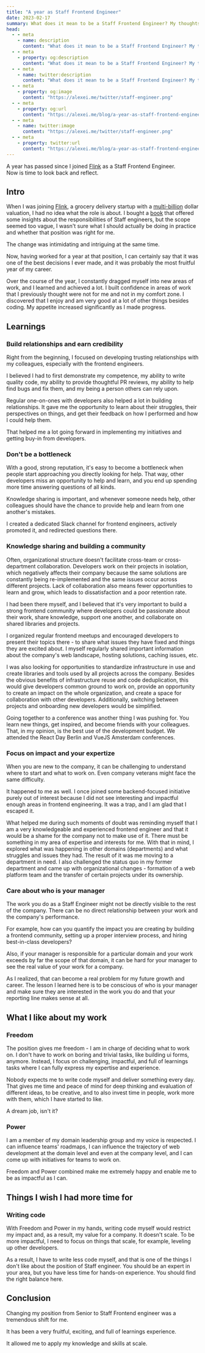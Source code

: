 ```yaml
---
title: "A year as Staff Frontend Engineer"
date: 2023-02-17
summary: What does it mean to be a Staff Frontend Engineer? My thoughts after a year of working as a Staff Frontend Engineer. What I liked and didn't like. The lessons.
head:
  - - meta
    - name: description
      content: "What does it mean to be a Staff Frontend Engineer? My thoughts after a year of working as a Staff Frontend Engineer. What I liked and didn't like. The lessons."
  - - meta
    - property: og:description
      content: "What does it mean to be a Staff Frontend Engineer? My thoughts after a year of working as a Staff Frontend Engineer. What I liked and didn't like. The lessons."
  - - meta
    - name: twitter:description
      content: "What does it mean to be a Staff Frontend Engineer? My thoughts after a year of working as a Staff Frontend Engineer. What I liked and didn't like. The lessons."
  - - meta
    - property: og:image
      content: "https://alexei.me/twitter/staff-engineer.png"
  - - meta
    - property: og:url
      content: "https://alexei.me/blog/a-year-as-staff-frontend-engineer/"
  - - meta
    - name: twitter:image
      content: "https://alexei.me/twitter/staff-engineer.png"
  - - meta
    - property: twitter:url
      content: "https://alexei.me/blog/a-year-as-staff-frontend-engineer/"
---
```


A year has passed since I joined [Flink](https://www.goflink.com/) as a Staff Frontend Engineer.  
Now is time to look back and reflect.  
  
## Intro

When I was joining [Flink](https://www.goflink.com/), a grocery delivery startup with a [multi-billion](https://techcrunch.com/2021/12/09/flink-the-berlin-based-instant-grocery-startup-is-now-valued-at-2-85b-after-raising-750m-in-a-round-led-by-doordash/) dollar valuation, I had no idea what the role is about. I bought a [book](https://staffeng.com/book) that offered some insights about the responsibilities of Staff engineers, but the scope seemed too vague, I wasn't sure what I should actually be doing in practice and whether that position was right for me.  
  
The change was intimidating and intriguing at the same time.
  
Now, having worked for a year at that position, I can certainly say that it was one of the best decisions I ever made, and it was probably the most fruitful year of my career.  
  
Over the course of the year, I constantly dragged myself into new areas of work, and I learned and achieved a lot. I built confidence in areas of work that I previously thought were not for me and not in my comfort zone. I discovered that I enjoy and am very good at a lot of other things besides coding. My appetite increased significantly as I made progress.

## Learnings

### Build relationships and earn credibility

Right from the beginning, I focused on developing trusting relationships with my colleagues, especially with the frontend engineers.  
  
I believed I had to first demonstrate my competence, my ability to write quality code, my ability to provide thoughtful PR reviews, my ability to help find bugs and fix them, and my being a person others can rely upon.

Regular one-on-ones with developers also helped a lot in building relationships. It gave me the opportunity to learn about their struggles, their perspectives on things, and get their feedback on how I performed and how I could help them.

That helped me a lot going forward in implementing my initiatives and getting buy-in from developers.
  
### Don't be a bottleneck

With a good, strong reputation, it's easy to become a bottleneck when people start approaching you directly looking for help. That way, other developers miss an opportunity to help and learn, and you end up spending more time answering questions of all kinds.

Knowledge sharing is important, and whenever someone needs help, other colleagues should have the chance to provide help and learn from one another's mistakes.

I created a dedicated Slack channel for frontend engineers, actively promoted it, and redirected questions there.
  
### Knowledge sharing and building a community

Often, organizational structure doesn't facilitate cross-team or cross-department collaboration. Developers work on their projects in isolation, which negatively affects their company because the same solutions are constantly being re-implemented and the same issues occur across different projects. Lack of collaboration also means fewer opportunities to learn and grow, which leads to dissatisfaction and a poor retention rate.

I had been there myself, and I believed that it's very important to build a strong frontend community where developers could be passionate about their work, share knowledge, support one another, and collaborate on shared libraries and projects.

I organized regular frontend meetups and encouraged developers to present their topics there - to share what issues they have fixed and things they are excited about. I myself regularly shared important information about the company's web landscape, hosting solutions, caching issues, etc.

I was also looking for opportunities to standardize infrastructure in use and create libraries and tools used by all projects across the company. Besides the obvious benefits of infrastructure reuse and code deduplication, this would give developers common ground to work on, provide an opportunity to create an impact on the whole organization, and create a space for collaboration with other developers. Additionally, switching between projects and onboarding new developers would be simplified.

Going together to a conference was another thing I was pushing for. You learn new things, get inspired, and become friends with your colleagues. That, in my opinion, is the best use of the development budget. We attended the React Day Berlin and VueJS Amsterdam conferences.

### Focus on impact and your expertize

When you are new to the company, it can be challenging to understand where to start and what to work on. Even company veterans might face the same difficulty.

It happened to me as well. I once joined some backend-focused initiative purely out of interest because I did not see interesting and impactful enough areas in frontend engineering. It was a trap, and I am glad that I escaped it.

What helped me during such moments of doubt was reminding myself that I am a very knowledgeable and experienced frontend engineer and that it would be a shame for the company not to make use of it. There must be something in my area of expertise and interests for me. With that in mind, I explored what was happening in other domains (departments) and what struggles and issues they had. The result of it was me moving to a department in need. I also challenged the status quo in my former department and came up with organizational changes - formation of a web platform team and the transfer of certain projects under its ownership.

### Care about who is your manager

The work you do as a Staff Engineer might not be directly visible to the rest of the company. There can be no direct relationship between your work and the company's performance.

For example, how can you quantify the impact you are creating by building a frontend community, setting up a proper interview process, and hiring best-in-class developers?

Also, if your manager is responsible for a particular domain and your work exceeds by far the scope of that domain, it can be hard for your manager to see the real value of your work for a company.

As I realized, that can become a real problem for my future growth and career. The lesson I learned here is to be conscious of who is your manager and make sure they are interested in the work you do and that your reporting line makes sense at all.

## What I like about my work

### Freedom

The position gives me freedom - I am in charge of deciding what to work on. I don't have to work on boring and trivial tasks, like building ui forms, anymore. Instead, I focus on challenging, impactful, and full of learnings tasks where I can fully express my expertise and experience.

Nobody expects me to write code myself and deliver something every day. That gives me time and peace of mind for deep thinking and evaluation of different ideas, to be creative, and to also invest time in people, work more with them, which I have started to like.

A dream job, isn't it?

### Power

I am a member of my domain leadership group and my voice is respected. I can influence teams' roadmaps, I can influence the trajectory of web development at the domain level and even at the company level, and I can come up with initiatives for teams to work on.

Freedom and Power combined make me extremely happy and enable me to be as impactful as I can.

## Things I wish I had more time for

### Writing code

With Freedom and Power in my hands, writing code myself would restrict my impact and, as a result, my value for a company. It doesn't scale. To be more impactful, I need to focus on things that scale, for example, leveling up other developers.

As a result, I have to write less code myself, and that is one of the things I don't like about the position of Staff engineer. You should be an expert in your area, but you have less time for hands-on experience. You should find the right balance here.

## Conclusion

Changing my position from Senior to Staff Frontend engineer was a tremendous shift for me.

It has been a very fruitful, exciting, and full of learnings experience.

It allowed me to apply my knowledge and skills at scale.